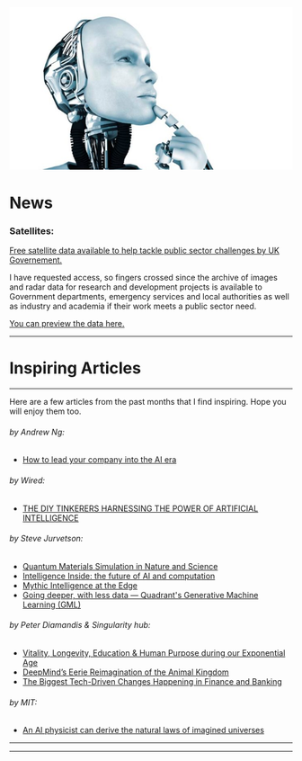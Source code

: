 ![# Welcome to my adventure](/images/robo17.jpg)

# News

### Satellites:

[Free satellite data available to help tackle public sector challenges by UK Governement.](https://www.gov.uk/government/news/free-satellite-data-available-to-help-tackle-public-sector-challenges)

I have requested access, so fingers crossed since the archive of images and radar data for research and development projects is available to Government departments, emergency services and local authorities as well as industry and academia if their work meets a public sector need.



[You can preview the data here.](http://sedas.satapps.org/#tools)

-----------------------

# Inspiring Articles 
-----------------------

Here are a few articles from the past months that I find inspiring. Hope you will enjoy them too. 

###### by Andrew Ng:
* [How to lead your company into the AI era](https://landing.ai/ai-transformation-playbook/)

###### by Wired:
* [THE DIY TINKERERS HARNESSING THE POWER OF ARTIFICIAL INTELLIGENCE](https://www.wired.com/story/diy-tinkerers-artificial-intelligence-smart-tech/)

###### by Steve Jurvetson:
* [Quantum Materials Simulation in Nature and Science](https://www.flickr.com/photos/jurvetson/44159880032/in/photostream/)
* [Intelligence Inside: the future of AI and computation](https://www.flickr.com/photos/jurvetson/28799579322/)
* [Mythic Intelligence at the Edge](https://www.flickr.com/photos/jurvetson/32754204924/)
* [Going deeper, with less data — Quadrant's Generative Machine Learning (GML)](https://www.flickr.com/photos/jurvetson/41261658324/)

###### by Peter Diamandis & Singularity hub:
* [Vitality, Longevity, Education & Human Purpose during our Exponential Age](https://a360.mykajabi.com/383642?preview_theme_id=707601)
* [DeepMind’s Eerie Reimagination of the Animal Kingdom](https://singularityhub.com/2018/10/21/deepminds-eerie-reimagination-of-the-animal-kingdom/#sm.0001dcs1f16p7d9dyv81ribe30cxq)
* [The Biggest Tech-Driven Changes Happening in Finance and Banking](https://singularityhub.com/2018/09/20/the-bright-tech-driven-future-of-finance-and-banking/#sm.0001dcs1f16p7d9dyv81ribe30cxq)

###### by MIT:
* [An AI physicist can derive the natural laws of imagined universes](https://www.technologyreview.com/s/612358/an-ai-physicist-can-derive-the-natural-laws-of-imagined-universes/?utm_source=facebook.com&utm_medium=social&utm_campaign=owned_social&fbclid=IwAR2S8M41F0UBZcisdPodFSnLGs2iv5qL-gjFWExQuAhE34d9Xlt6hXSrH-Q)


-------------
-------------
